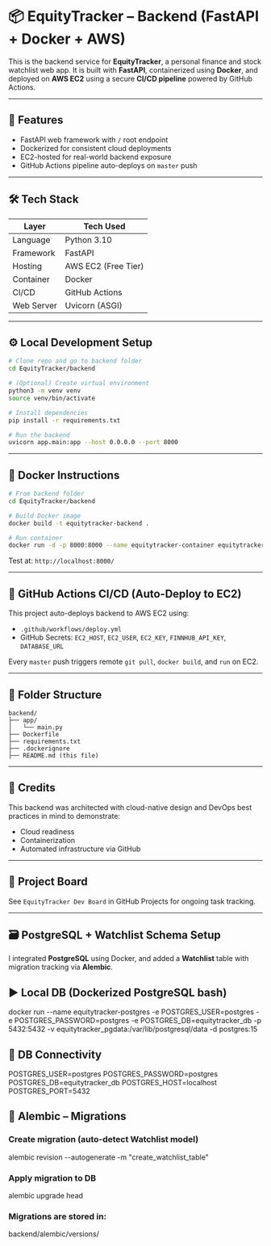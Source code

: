 # 📦 EquityTracker – Backend (FastAPI + Docker + AWS)

This is the backend service for **EquityTracker**, a personal finance and stock watchlist web app. It is built with **FastAPI**, containerized using **Docker**, and deployed on **AWS EC2** using a secure **CI/CD pipeline** powered by GitHub Actions.

---

## 🚀 Features

* FastAPI web framework with `/` root endpoint
* Dockerized for consistent cloud deployments
* EC2-hosted for real-world backend exposure
* GitHub Actions pipeline auto-deploys on `master` push

---

## 🛠 Tech Stack

| Layer      | Tech Used           |
| ---------- | ------------------- |
| Language   | Python 3.10         |
| Framework  | FastAPI             |
| Hosting    | AWS EC2 (Free Tier) |
| Container  | Docker              |
| CI/CD      | GitHub Actions      |
| Web Server | Uvicorn (ASGI)      |

---

## ⚙️ Local Development Setup

```bash
# Clone repo and go to backend folder
cd EquityTracker/backend

# (Optional) Create virtual environment
python3 -m venv venv
source venv/bin/activate

# Install dependencies
pip install -r requirements.txt

# Run the backend
uvicorn app.main:app --host 0.0.0.0 --port 8000
```

---

## 🐳 Docker Instructions

```bash
# From backend folder
cd EquityTracker/backend

# Build Docker image
docker build -t equitytracker-backend .

# Run container
docker run -d -p 8000:8000 --name equitytracker-container equitytracker-backend
```

Test at: `http://localhost:8000/`

---

## 🔐 GitHub Actions CI/CD (Auto-Deploy to EC2)

This project auto-deploys backend to AWS EC2 using:

* `.github/workflows/deploy.yml`
* GitHub Secrets: `EC2_HOST`, `EC2_USER`, `EC2_KEY`, `FINNHUB_API_KEY`, `DATABASE_URL`

Every `master` push triggers remote `git pull`, `docker build`, and `run` on EC2.

---

## 📁 Folder Structure

```
backend/
├── app/
│   └── main.py
├── Dockerfile
├── requirements.txt
├── .dockerignore
├── README.md (this file)
```

---

## 🧠 Credits

This backend was architected with cloud-native design and DevOps best practices in mind to demonstrate:

* Cloud readiness
* Containerization
* Automated infrastructure via GitHub

---

## 🔗 Project Board

See `EquityTracker Dev Board` in GitHub Projects for ongoing task tracking.

---

## 🗃️ PostgreSQL + Watchlist Schema Setup

I integrated **PostgreSQL** using Docker, and added a **Watchlist** table with migration tracking via **Alembic**.

## ▶️ Local DB (Dockerized PostgreSQL bash)

docker run --name equitytracker-postgres -e POSTGRES_USER=postgres -e POSTGRES_PASSWORD=postgres -e POSTGRES_DB=equitytracker_db -p 5432:5432 -v equitytracker_pgdata:/var/lib/postgresql/data -d postgres:15


## 🔌 DB Connectivity

POSTGRES_USER=postgres
POSTGRES_PASSWORD=postgres
POSTGRES_DB=equitytracker_db
POSTGRES_HOST=localhost
POSTGRES_PORT=5432

## 🧱 Alembic – Migrations

### Create migration (auto-detect Watchlist model)
alembic revision --autogenerate -m "create_watchlist_table"

### Apply migration to DB
alembic upgrade head

### Migrations are stored in:
backend/alembic/versions/


